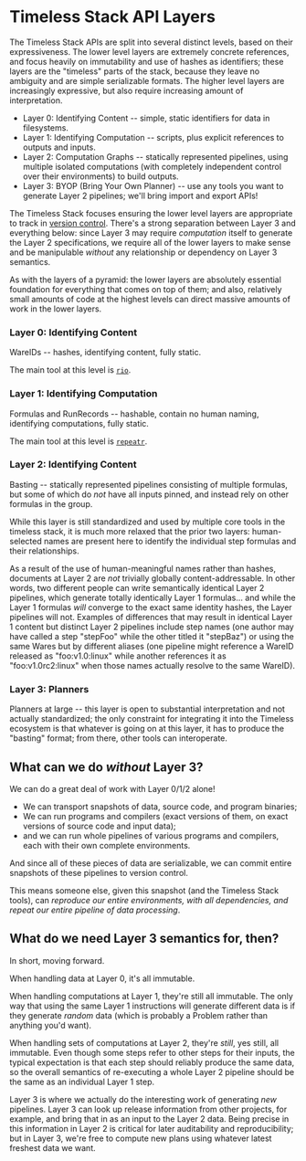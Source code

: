 Timeless Stack API Layers
=========================

The Timeless Stack APIs are split into several distinct levels, based on their expressiveness.
The lower level layers are extremely concrete references, and focus heavily on
immutability and use of hashes as identifiers; these layers are the "timeless"
parts of the stack, because they leave no ambiguity and are simple serializable
formats.
The higher level layers are increasingly expressive, but also require increasing
amount of interpretation.

- Layer 0: Identifying Content --
    simple, static identifiers for data in filesystems.
- Layer 1: Identifying Computation --
    scripts, plus explicit references to outputs and inputs.
- Layer 2: Computation Graphs --
    statically represented pipelines, using multiple isolated computations (with completely independent control over their environments) to build outputs.
- Layer 3: BYOP (Bring Your Own Planner) --
    use any tools you want to generate Layer 2 pipelines; we'll bring import and export APIs!

The Timeless Stack focuses ensuring the lower level layers are appropriate
to track in [version control](https://en.wikipedia.org/wiki/Version_control).
There's a strong separation between Layer 3 and everything below: since Layer 3
may require *computation* itself to generate the Layer 2 specifications, we
require all of the lower layers to make sense and be manipulable *without* any
relationship or dependency on Layer 3 semantics.

As with the layers of a pyramid: the lower layers are absolutely essential
foundation for everything that comes on top of them; and also, relatively small
amounts of code at the highest levels can direct massive amounts of work in
the lower layers.


### Layer 0: Identifying Content

WareIDs -- hashes, identifying content, fully static.

The main tool at this level is [`rio`](./cli/rio.md).


### Layer 1: Identifying Computation

Formulas and RunRecords -- hashable, contain no human naming, identifying computations, fully static.

The main tool at this level is [`repeatr`](./cli/repeatr.md).


### Layer 2: Identifying Content

Basting -- statically represented pipelines consisting of multiple formulas, but some of which do *not* have all inputs pinned, and instead rely on other formulas in the group.

While this layer is still standardized and used by multiple core tools in the timeless stack, it is much more relaxed that the prior two layers: human-selected names are present here to identify the individual step formulas and their relationships.

As a result of the use of human-meaningful names rather than hashes, documents
at Layer 2 are *not* trivially globally content-addressable.
In other words, two different people can write semantically identical
Layer 2 pipelines, which generate totally identically Layer 1 formulas...
and while the Layer 1 formulas *will* converge to the exact same identity
hashes, the Layer pipelines will not.
Examples of differences that may result in identical Layer 1 content but
distinct Layer 2 pipelines include step names (one author may have called a step
"stepFoo" while the other titled it "stepBaz") or using the same Wares but by
different aliases (one pipeline might reference a WareID released as "foo:v1.0:linux" while another references it as "foo:v1.0rc2:linux" when those names actually resolve to the same WareID).

### Layer 3: Planners

Planners at large -- this layer is open to substantial interpretation and not actually standardized; the only constraint for integrating it into the Timeless ecosystem is that whatever is going on at this layer, it has to produce the "basting" format; from there, other tools can interoperate.


What can we do *without* Layer 3?
---------------------------------

We can do a great deal of work with Layer 0/1/2 alone!

- We can transport snapshots of data, source code, and program binaries;
- We can run programs and compilers (exact versions of them, on exact versions
  of source code and input data);
- and we can run whole pipelines of various programs and compilers, each with
  their own complete environments.

And since all of these pieces of data are serializable, we can commit
entire snapshots of these pipelines to version control.

This means someone else, given this snapshot (and the Timeless Stack tools),
can *reproduce our entire environments, with all dependencies, and repeat our
entire pipeline of data processing*.


What do we need Layer 3 semantics for, then?
--------------------------------------------

In short, moving forward.

When handling data at Layer 0, it's all immutable.

When handling computations at Layer 1, they're still all immutable.  The only
way that using the same Layer 1 instructions will generate different data is
if they generate *random* data (which is probably a Problem rather than anything
you'd want).

When handling sets of computations at Layer 2, they're *still*, yes still, all
immutable.  Even though some steps refer to other steps for their inputs, the
typical expectation is that each step should reliably produce the same data,
so the overall semantics of re-executing a whole Layer 2 pipeline should be the
same as an individual Layer 1 step.

Layer 3 is where we actually do the interesting work of generating *new* pipelines.  Layer 3 can look up release information from other projects, for
example, and bring that in as an input to the Layer 2 data.
Being precise in this information in Layer 2 is critical for later auditability
and reproducibility; but in Layer 3, we're free to compute new plans using
whatever latest freshest data we want.
